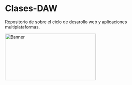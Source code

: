 # Clases-DAW
Repositorio de sobre el ciclo de desarollo web y aplicaciones multiplataformas.

<img width="300" height="154" alt="Banner" src=https://github.com/Katana86/Clases-DAW/assets/125601886/e9d20376-a251-46bf-b286-de5047a2ca6d>

